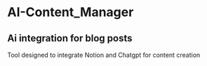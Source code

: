 # AI-Content_Manager

## Ai integration for blog posts

Tool designed to integrate Notion and Chatgpt for content creation
